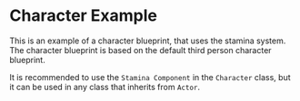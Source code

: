 ﻿# Character Example

This is an example of a character blueprint, that uses the stamina system. The character blueprint is based on the default third person character blueprint. 

It is recommended to use the `Stamina Component` in the `Character` class, but it can be used in any class that inherits from `Actor`.